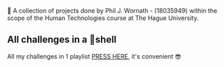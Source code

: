🚀 A collection of projects done by Phil J. Wornath - (18035949) within the scope of the Human Technologies course at The Hague University. 

## All challenges in a 🥜shell
All my challenges in 1 playlist [PRESS HERE](https://www.youtube.com/watch?v=TIUf5IQku8Y&list=PLJuWfAOeqCbwvZPrUdmP1tGCTc8ZzQJTi&index=1), it's convenient 😎
